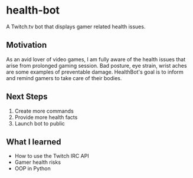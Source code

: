 # health-bot
A Twitch.tv bot that displays gamer related health issues.

## Motivation
As an avid lover of video games, I am fully aware of the health issues that arise from prolonged gaming session. 
Bad posture, eye strain, wrist aches are some examples of preventable damage. HealthBot's goal is to inform and remind
gamers to take care of their bodies.

## Next Steps
1. Create more commands
2. Provide more health facts
3. Launch bot to public

## What I learned
- How to use the Twitch IRC API
- Gamer health risks
- OOP in Python
